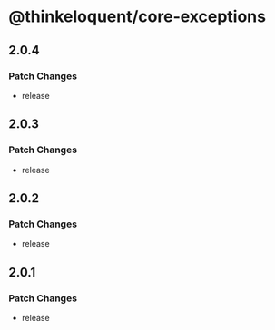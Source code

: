 # @thinkeloquent/core-exceptions

## 2.0.4

### Patch Changes

- release

## 2.0.3

### Patch Changes

- release

## 2.0.2

### Patch Changes

- release

## 2.0.1

### Patch Changes

- release
